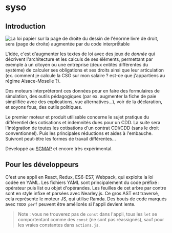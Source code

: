 # syso

Introduction
----------------------

![La loi papier sur la page de droite du dessin de l'énorme livre de droit, sera (page de droite) augmentée par du code interprếtable](https://github.com/laem/syso/blob/master/source/images/logo.png)

L'idée, c'est d'augmenter les textes de loi avec des jeux de *donnée* qui décrivent l'architecture et les calculs de ses éléments, permettant par exemple à un citoyen ou une entreprise (deux entités différentes du système) de calculer ses obligations et ses droits ainsi que leur articulation (ex. comment je calcule la CSG sur mon salaire ? est-ce que j'appartiens au régime Alsace-Moselle ?).

Des moteurs interprèteront ces données pour en faire des formulaires de simulation, des outils pédagogiques (par ex. augmenter la fiche de paie simplifiée avec des explications, vue alternatives...), voir de la déclaration, et soyons fous, des outils politiques.

Le premier moteur et produit utilisable concerne le sujet pratique du différentiel des cotisations et indemnités dues pour un CDD.
La suite sera l'intégration de toutes les cotisations d'un contrat CDI/CDD (sans le droit conventionnel).
Puis les principales réductions et aides à l'embauche.
Suivront peut-être les formes de travail différentes...

Développé au [SGMAP](https://github.com/sgmap/) et encore très expérimental. 


Pour les développeurs
--------------------------

C'est une appli en React, Redux, ES6-ES7, Webpack, qui exploite la loi codée en YAML.
Les fichiers YAML sont principalement du code préfixé : opérateur puis list ou objet d'opérandes. Les feuilles de cet arbre par contre sont en style infixe et parsées avec Nearley.js.
Ce gros AST est traversé, cela représente le moteur JS, qui utilise Ramda.
Des bouts de code marqués avec `TODO perf` peuvent être améliorés si l'appli devient lente.

> Note : vous ne trouverez pas de `const` dans l'appli, tous les `let` se comportentant comme des `const` (ne sont pas réassignés), sauf pour les vraies constantes dans `actions.js`.
